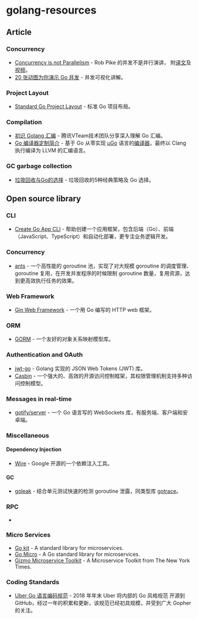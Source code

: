 # golang-resources

## Article

### Concurrency

- [Concurrency is not Parallelism](https://talks.golang.org/2012/waza.slide#1) - Rob Pike 的并发不是并行演讲， 附[译文](https://www.cyningsun.com/12-09-2019/concurrency-is-not-parallelism.html)及[视频](https://www.youtube.com/watch?v=cN_DpYBzKso)。
- [20 张动图为你演示 Go 并发](https://learnku.com/go/t/39490) - 并发可视化讲解。

### Project Layout

- [Standard Go Project Layout](https://github.com/golang-standards/project-layout) - 标准 Go 项目布局。

### Compilation

- [初识 Golang 汇编](https://mp.weixin.qq.com/s/MFN9eqT9bsotvpV-m1eqCQ) - 腾讯VTeam技术团队分享深入理解 Go 汇编。
- [Go 编译器定制简介](https://wa-lang.org/ugo-compiler-book/talks/go-compiler-intro.html#1) - 基于 Go 从零实现 [µGo](https://github.com/wa-lang/ugo) 语言的[编译器](https://github.com/wa-lang/ugo-compiler-book)，最终以 Clang 执行编译为 LLVM 的汇编语言。

### GC garbage collection

- [垃圾回收与Go的选择](https://mp.weixin.qq.com/s/bT97HqLHyrE1RkKoGAC11w) - 垃圾回收的5种经典策略及 Go 选择。

## Open source library

### CLI

- [Create Go App CLI](https://github.com/create-go-app/cli) - 帮助创建一个应用框架，包含后端（Go）、前端（JavaScript、TypeScript）和自动化部署，更专注业务逻辑开发。

### Concurrency

- [ants](https://github.com/panjf2000/ants) - 一个高性能的 goroutine 池，实现了对大规模 goroutine 的调度管理、goroutine 复用，在开发并发程序的时候限制 goroutine 数量，复用资源，达到更高效执行任务的效果。

### Web Framework

- [Gin Web Framework](https://github.com/gin-gonic/gin) - 一个用 Go 编写的 HTTP web 框架。 

### ORM

- [GORM](https://github.com/go-gorm/gorm) - 一个友好的对象关系映射模型库。

### Authentication and OAuth

- [jwt-go](https://github.com/dgrijalva/jwt-go) - Golang 实现的 JSON Web Tokens (JWT) 库。
- [Casbin](https://github.com/casbin/casbin) - 一个强大的、高效的开源访问控制框架，其权限管理机制支持多种访问控制模型。

### Messages in real-time

- [gotify/server](https://github.com/gotify/server) - 一个 Go 语言写的 WebSockets 库，有服务端、客户端和安卓端。


### Miscellaneous

#### Dependency Injection

- [Wire](https://github.com/google/wire) -   Google 开源的一个依赖注入工具。

#### GC

- [goleak](https://github.com/uber-go/goleak) - 结合单元测试快速的检测 goroutine 泄露，同类型库 [gotrace](https://github.com/ysmood/gotrace)。


### RPC

-

### Micro Services

- [Go kit](https://github.com/go-kit/kit) - A standard library for microservices.
- [Go Micro](https://github.com/micro/go-micro) - A Go standard library for microservices.
- [Gizmo Microservice Toolkit](https://github.com/nytimes/gizmo) - A Microservice Toolkit from The New York Times.


### Coding Standards 

- [Uber Go 语言编码规范](https://github.com/xxjwxc/uber_go_guide_cn) - 2018 年年末 Uber 将内部的 Go 风格规范 开源到 GitHub，经过一年的积累和更新，该规范已经初具规模，并受到广大 Gopher 的关注。

